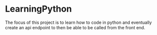 # LearningPython

The focus of this project is to learn how to code in python and eventually create an api endpoint to then be able to be called from the front end. 
